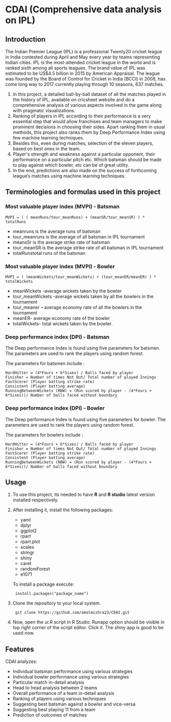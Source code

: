 # CDAI (Comprehensive data analysis on IPL)


## Introduction
The Indian Premier League (IPL) is a professional Twenty20 cricket league in India contested during April and May every year by teams representing Indian cities. IPL is the most-attended cricket league in the world and is ranked sixth among all sports leagues. The brand value of IPL was estimated to be US$4.5 billion in 2015 by American Appraisal. The league was founded by the Board of Control for Cricket in India (BCCI) in 2008, has come long way to 2017 currently playing through 10 seasons, 637 matches. 

1. In this project, a detailed ball-by-ball dataset of all the matches played in the history of IPL, available on cricsheet website and do a comprehensive analysis of various aspects involved in the game along with pragmatic visualizations. 
2. Ranking of players in IPL according to their performance is a very essential step that would allow franchises and team managers to make prominent decisions in choosing their sides. Apart ranking them in usual methods, this project also ranks them by Deep Performance Index using few machine learning techniques.
3. Besides this, even during matches, selection of the eleven players, based on best ones in the team. 
4. Player's strength and weakness against a particular opponent, their performance on a particular pitch etc. Which batsman should be made to play against which bowler, etc can be of great utility.
4. In the end, predictions are also made on the success of forthcoming league’s matches using machine learning techniques.

## Terminologies and formulas used in this project

### Most valuable player index (MVPI) - Batsman

    MVPI = ( ( meanRuns/tour_meanRuns) + (meanSR/tour_meanSR) ) * totalRuns  
    

- meanruns is the average runs of batsman
- tour_meanruns is the average of all batsman in IPL tournament
- meansSr is the average strike rate of batsman
- tour_meanSR is the average strike rate of all batsman in IPL tournament
- totalRunstotal runs of the batsman


### Most valuable player index (MVPI) - Bowler


    MVPI = ( (meanWickets/tour_meanWickets) + (tour_meanER/meanER) ) * totalWickets


- meanWickets -average wickets taken by the bowler
- tour_meanWickets -average wickets taken by all the bowlers in the tournament
- tour_meaner – average economy rate of all the bowlers in the tournament
- meanER- average economy rate of the bowler
- totalWickets- total wickets taken by the bowler.

### Deep performance index (DPI) - Batsman

The Deep performance Index is found using five parameters for batsmen. The parameters are used to rank the players using random forest.

The parameters for batsmen include :

    HardHitter = (4*Fours + 6*Sixes) / Balls faced by player
    Finisher = Number of times Not Out/ Total number of played Innings
    FastScorer (Player batting strike rate)
    Consistent (Player batting average)
    RunningBetweenWickets (RBW) = (Run scored by player - (4*Fours + 6*Sixes))/ Number of balls faced without boundary

### Deep performance index (DPI) - Bowler

The Deep performance Index is found using five parameters for bowler. The parameters are used to rank the players using random forest.

The parameters for bowlers include :

    HardHitter = (4*Fours + 6*Sixes) / Balls faced by player
    Finisher = Number of times Not Out/ Total number of played Innings
    FastScorer (Player batting strike rate)
    Consistent (Player batting average)
    RunningBetweenWickets (RBW) = (Run scored by player - (4*Fours + 6*Sixes))/ Number of balls faced without boundary
    
## Usage

1. To use this project, its needed to have **R** and **R studio** latest version installed respectively.

2. After installing it, install the following packages:
	
	* yaml
	* dplyr
	* ggplot2
	* rpart
	* rpart.plot
	* scales
	* stringr
	* shiny
	* caret
	* randomForest
	* e1071
	
	To install a package execute:
		
		install.packages("package_name")

3. Clone the repository to your local system.
	
		git clone https://github.com/amolmishra23/CDAI.git
 
4. Now, open the *ui.R* script in R Studio. Runapp option should be visible in top right corner of the script editor. Click it. The shiny app is good to be used now. 

## Features

CDAI analyzes:

* Individual batsman performance using various strategies 
* Individual bowler performance using various strategies
* Particular match in-detail analysis
* Head to head analysis between 2 teams 
* Overall performance of a team in-detail analysis
* Ranking of players using various techniques
* Suggesting best batsman against a bowler and vice-versa
* Suggesting best playing 11 from a team 
* Prediction of outcomes of matches 

